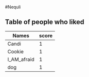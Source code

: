 #Nequli
## Table of people who liked
Names | score
--- | ---
Candi | 1
Cookie | 1
I_AM_afraid | 1
dog | 1
